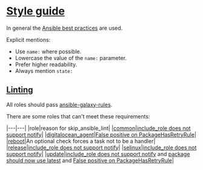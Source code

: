 # [Style guide](#style-guide)

In general the [Ansible best practices](http://docs.ansible.com/ansible/latest/user_guide/playbooks_best_practices.html) are used.

Explicit mentions:
- Use `name:` where possible.
- Lowercase the value of the `name:` parameter.
- Prefer higher readability.
- Always mention `state:`

## [Linting](#linting)

All roles should pass [ansible-galaxy-rules](https://github.com/ansible/galaxy-lint-rules).

There are some roles that can't meet these requirements:

|---|---|
|role|reason for skip_ansible_lint|
|[common](https://galaxy.ansible.com/robertdebock/common)|[include_role does not support notify](https://github.com/ansible/ansible/issues/26537)|
|[digitalocean_agent](https://galaxy.ansible.com/robertdebock/digitalocean_agent)|[False positive on PackageHasRetryRule](https://github.com/ansible/galaxy-lint-rules/blob/master/rules/PackageHasRetryRule.py)|
|[reboot](https://galaxy.ansible.com/robertdebock/reboot)|An optional check forces a task not to be a handler|
|[release](https://galaxy.ansible.com/robertdebock/release)|[include_role does not support notify](https://github.com/ansible/ansible/issues/26537)|
|[selinux](https://galaxy.ansible.com/robertdebock/selinux)|[include_role does not support notify](https://github.com/ansible/ansible/issues/26537)|
|[update](https://galaxy.ansible.com/robertdebock/update)|[include_role does not support notify](https://github.com/ansible/ansible/issues/26537) and [package should now use latest](https://github.com/ansible/galaxy-lint-rules/blob/master/rules/PackageIsNotLatestRule.py) and [False positive on PackageHasRetryRule](https://github.com/ansible/galaxy-lint-rules/blob/master/rules/PackageHasRetryRule.py)|
